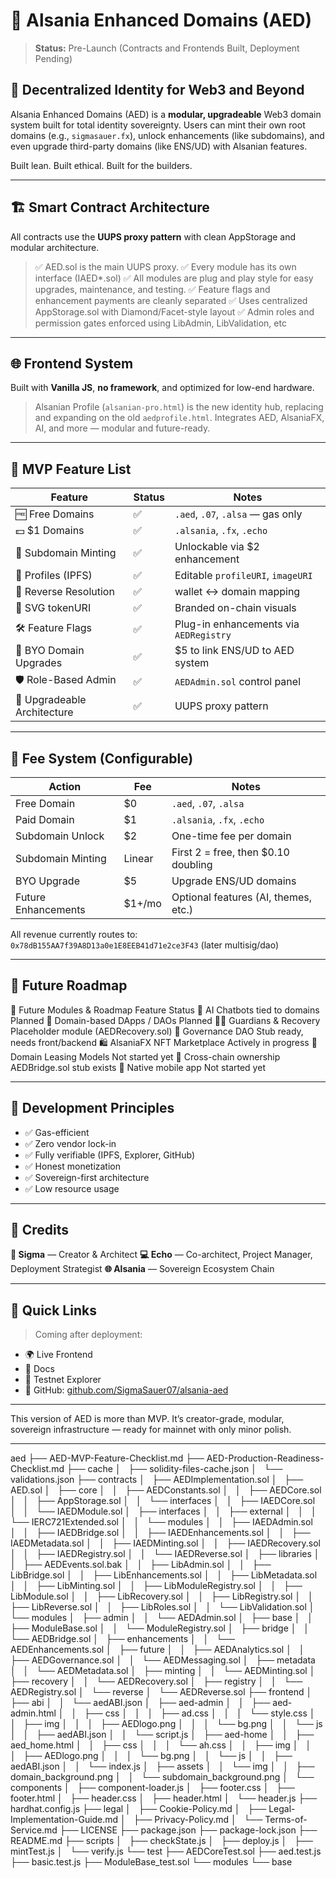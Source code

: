 # 🧠 Alsania Enhanced Domains (AED)

> **Status:** Pre-Launch (Contracts and Frontends Built, Deployment Pending)

## 🧬 Decentralized Identity for Web3 and Beyond

Alsania Enhanced Domains (AED) is a **modular, upgradeable** Web3 domain system built for total identity sovereignty.
Users can mint their own root domains (e.g., `sigmasauer.fx`), unlock enhancements (like subdomains), and even upgrade third-party domains (like ENS/UD) with Alsanian features.

Built lean. Built ethical. Built for the builders.

---

## 🏗️ Smart Contract Architecture

All contracts use the **UUPS proxy pattern** with clean AppStorage and modular architecture.
> ✅ AED.sol is the main UUPS proxy.
> ✅ Every module has its own interface (IAED*.sol)
> ✅ All modules are plug and play style for easy upgrades, maintenance, and testing.
> ✅ Feature flags and enhancement payments are cleanly separated
> ✅ Uses centralized AppStorage.sol with Diamond/Facet-style layout
> ✅ Admin roles and permission gates enforced using LibAdmin, LibValidation, etc

---

## 🌐 Frontend System

Built with **Vanilla JS**, **no framework**, and optimized for low-end hardware.

> Alsanian Profile (`alsanian-pro.html`) is the new identity hub, replacing and expanding on the old `aedprofile.html`.
> Integrates AED, AlsaniaFX, AI, and more — modular and future-ready.

---

## 🌟 MVP Feature List

| Feature                     | Status | Notes |
|-----------------------------|--------|-------|
| 🆓 Free Domains             | ✅  | `.aed`, `.07`, `.alsa` — gas only |
| 💵 $1 Domains               | ✅  | `.alsania`, `.fx`, `.echo` |
| 🧬 Subdomain Minting        | ✅  | Unlockable via $2 enhancement |
| 👤 Profiles (IPFS)          | ✅  | Editable `profileURI`, `imageURI` |
| 🔁 Reverse Resolution       | ✅  | wallet ↔ domain mapping |
| 🎨 SVG tokenURI             | ✅  | Branded on-chain visuals |
| 🛠️ Feature Flags            | ✅  | Plug-in enhancements via `AEDRegistry` |
| 🧠 BYO Domain Upgrades      | ✅  | $5 to link ENS/UD to AED system |
| 🛡️ Role-Based Admin         | ✅  | `AEDAdmin.sol` control panel |
| 🔐 Upgradeable Architecture | ✅  | UUPS proxy pattern |

---

## 💸 Fee System (Configurable)

| Action                | Fee      | Notes |
|------------------------|-----------|-----------------------------|
| Free Domain            | $0        | `.aed`, `.07`, `.alsa` |
| Paid Domain            | $1        | `.alsania`, `.fx`, `.echo` |
| Subdomain Unlock       | $2        | One-time fee per domain |
| Subdomain Minting      | Linear    | First 2 = free, then $0.10 doubling |
| BYO Upgrade            | $5        | Upgrade ENS/UD domains |
| Future Enhancements    | $1+/mo    | Optional features (AI, themes, etc.) |

All revenue currently routes to:
`0x78dB155AA7f39A8D13a0e1E8EEB41d71e2ce3F43` (later multisig/dao)


---

## 🔮 Future Roadmap

🧠 Future Modules & Roadmap
Feature	Status
🧠 AI Chatbots tied to domains	Planned
🧪 Domain-based DApps / DAOs	Planned
🧍‍♂️ Guardians & Recovery	Placeholder module (AEDRecovery.sol)
🧠 Governance DAO	Stub ready, needs front/backend
🛍️ AlsaniaFX NFT Marketplace	Actively in progress
🪪 Domain Leasing Models	Not started yet
🧬 Cross-chain ownership	AEDBridge.sol stub exists
📱 Native mobile app	Not started yet

---

## 🧱 Development Principles

- ✅ Gas-efficient
- ✅ Zero vendor lock-in
- ✅ Fully verifiable (IPFS, Explorer, GitHub)
- ✅ Honest monetization
- ✅ Sovereign-first architecture
- ✅ Low resource usage

---

## 🤝 Credits

**🧠 Sigma** — Creator & Architect
**💻 Echo** — Co-architect, Project Manager, Deployment Strategist
**🌐 Alsania** — Sovereign Ecosystem Chain

---

## 🔗 Quick Links

> Coming after deployment:

- 🌍 Live Frontend
- 📄 Docs
- 🧪 Testnet Explorer
- 🧠 GitHub: [github.com/SigmaSauer07/alsania-aed](https://github.com/SigmaSauer07/)

---

This version of AED is more than MVP. It’s creator-grade, modular, sovereign infrastructure — ready for mainnet with only minor polish.

 ---
 
aed
├── AED-MVP-Feature-Checklist.md
├── AED-Production-Readiness-Checklist.md
├── cache
│   ├── solidity-files-cache.json
│   └── validations.json
├── contracts
│   ├── AEDImplementation.sol
│   ├── AED.sol
│   ├── core
│   │   ├── AEDConstants.sol
│   │   ├── AEDCore.sol
│   │   ├── AppStorage.sol
│   │   └── interfaces
│   │       ├── IAEDCore.sol
│   │       └── IAEDModule.sol
│   ├── interfaces
│   │   ├── external
│   │   │   └── IERC721Extended.sol
│   │   └── modules
│   │       ├── IAEDAdmin.sol
│   │       ├── IAEDBridge.sol
│   │       ├── IAEDEnhancements.sol
│   │       ├── IAEDMetadata.sol
│   │       ├── IAEDMinting.sol
│   │       ├── IAEDRecovery.sol
│   │       ├── IAEDRegistry.sol
│   │       └── IAEDReverse.sol
│   ├── libraries
│   │   ├── AEDEvents.sol.bak
│   │   ├── LibAdmin.sol
│   │   ├── LibBridge.sol
│   │   ├── LibEnhancements.sol
│   │   ├── LibMetadata.sol
│   │   ├── LibMinting.sol
│   │   ├── LibModuleRegistry.sol
│   │   ├── LibModule.sol
│   │   ├── LibRecovery.sol
│   │   ├── LibRegistry.sol
│   │   ├── LibReverse.sol
│   │   ├── LibRoles.sol
│   │   └── LibValidation.sol
│   └── modules
│       ├── admin
│       │   └── AEDAdmin.sol
│       ├── base
│       │   ├── ModuleBase.sol
│       │   └── ModuleRegistry.sol
│       ├── bridge
│       │   └── AEDBridge.sol
│       ├── enhancements
│       │   └── AEDEnhancements.sol
│       ├── future
│       │   ├── AEDAnalytics.sol
│       │   ├── AEDGovernance.sol
│       │   └── AEDMessaging.sol
│       ├── metadata
│       │   └── AEDMetadata.sol
│       ├── minting
│       │   └── AEDMinting.sol
│       ├── recovery
│       │   └── AEDRecovery.sol
│       ├── registry
│       │   └── AEDRegistry.sol
│       └── reverse
│           └── AEDReverse.sol
├── frontend
│   ├── abi
│   │   └── aedABI.json
│   ├── aed-admin
│   │   ├── aed-admin.html
│   │   ├── css
│   │   │   ├── ad.css
│   │   │   └── style.css
│   │   ├── img
│   │   │   ├── AEDlogo.png
│   │   │   └── bg.png
│   │   └── js
│   │       ├── aedABI.json
│   │       └── script.js
│   ├── aed-home
│   │   ├── aed_home.html
│   │   ├── css
│   │   │   └── ah.css
│   │   ├── img
│   │   │   ├── AEDlogo.png
│   │   │   └── bg.png
│   │   └── js
│   │       ├── aedABI.json
│   │       └── index.js
│   ├── assets
│   │   └── img
│   │       ├── domain_background.png
│   │       └── subdomain_background.png
│   └── components
│       ├── component-loader.js
│       ├── footer.css
│       ├── footer.html
│       ├── header.css
│       ├── header.html
│       └── header.js
├── hardhat.config.js
├── legal
│   ├── Cookie-Policy.md
│   ├── Legal-Implementation-Guide.md
│   ├── Privacy-Policy.md
│   └── Terms-of-Service.md
├── LICENSE
├── package.json
├── package-lock.json
├── README.md
├── scripts
│   ├── checkState.js
│   ├── deploy.js
│   ├── mintTest.js
│   └── verify.js
└── test
    ├── AEDCoreTest.sol
    ├── aed.test.js
    ├── basic.test.js
    ├── ModuleBase_test.sol
    └── modules
        └── base
